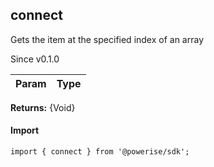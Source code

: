 <h2>connect</h2>
<p>Gets the item at the specified index of an array</p>
<p>Since v0.1.0</p>
<table>
      <thead>
      <tr>
        <th>Param</th>
        <th>Type</th></tr>
      </thead>
      <tbody></tbody>
    </table><p><b>Returns:</b> {Void}</p>
<h4>Import</h4>

```
import { connect } from '@powerise/sdk';
```

  